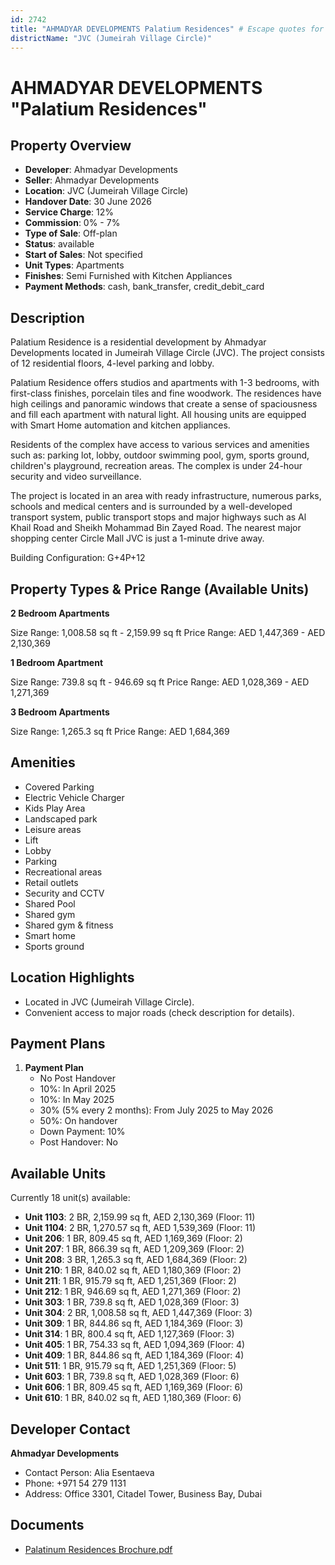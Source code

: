 ```yaml
---
id: 2742
title: "AHMADYAR DEVELOPMENTS Palatium Residences" # Escape quotes for YAML string
districtName: "JVC (Jumeirah Village Circle)"
---
```


# AHMADYAR DEVELOPMENTS "Palatium Residences"

## Property Overview
- **Developer**: Ahmadyar Developments
- **Seller**: Ahmadyar Developments
- **Location**: JVC (Jumeirah Village Circle)
- **Handover Date**: 30 June 2026
- **Service Charge**: 12%
- **Commission**: 0% - 7%
- **Type of Sale**: Off-plan
- **Status**: available
- **Start of Sales**: Not specified
- **Unit Types**: Apartments
- **Finishes**: Semi Furnished with Kitchen Appliances
- **Payment Methods**: cash, bank_transfer, credit_debit_card

## Description
Palatium Residence is a residential development by Ahmadyar Developments located in Jumeirah Village Circle (JVC). The project consists of 12 residential floors, 4-level parking and lobby. 

Palatium Residence offers studios and apartments with 1-3 bedrooms, with first-class finishes, porcelain tiles and fine woodwork. The residences have high ceilings and panoramic windows that create a sense of spaciousness and fill each apartment with natural light. All housing units are equipped with Smart Home automation and kitchen appliances.

Residents of the complex have access to various services and amenities such as: parking lot, lobby, outdoor swimming pool, gym, sports ground, children's playground, recreation areas. The complex is under 24-hour security and video surveillance.

The project is located in an area with ready infrastructure, numerous parks, schools and medical centers and is surrounded by a well-developed transport system, public transport stops and major highways such as Al Khail Road and Sheikh Mohammad Bin Zayed Road. The nearest major shopping center Circle Mall JVC is just a 1-minute drive away.

Building Configuration: G+4P+12

## Property Types & Price Range (Available Units)
**2 Bedroom Apartments**

Size Range: 1,008.58 sq ft - 2,159.99 sq ft
Price Range: AED 1,447,369 - AED 2,130,369

**1 Bedroom Apartment**

Size Range: 739.8 sq ft - 946.69 sq ft
Price Range: AED 1,028,369 - AED 1,271,369

**3 Bedroom Apartments**

Size Range: 1,265.3 sq ft
Price Range: AED 1,684,369

## Amenities
- Covered Parking
- Electric Vehicle Charger
- Kids Play Area
- Landscaped park
- Leisure areas
- Lift
- Lobby
- Parking
- Recreational areas
- Retail outlets
- Security and CCTV
- Shared Pool
- Shared gym
- Shared gym & fitness
- Smart home
- Sports ground

## Location Highlights
- Located in JVC (Jumeirah Village Circle).
- Convenient access to major roads (check description for details).

## Payment Plans
1. **Payment Plan**
   - No Post Handover
   - 10%: In April 2025
   - 10%: In May 2025
   - 30% (5% every 2 months): From July 2025 to May 2026
   - 50%: On handover
   - Down Payment: 10%
   - Post Handover: No

## Available Units
Currently 18 unit(s) available:
- **Unit 1103**: 2 BR, 2,159.99 sq ft, AED 2,130,369 (Floor: 11)
- **Unit 1104**: 2 BR, 1,270.57 sq ft, AED 1,539,369 (Floor: 11)
- **Unit 206**: 1 BR, 809.45 sq ft, AED 1,169,369 (Floor: 2)
- **Unit 207**: 1 BR, 866.39 sq ft, AED 1,209,369 (Floor: 2)
- **Unit 208**: 3 BR, 1,265.3 sq ft, AED 1,684,369 (Floor: 2)
- **Unit 210**: 1 BR, 840.02 sq ft, AED 1,180,369 (Floor: 2)
- **Unit 211**: 1 BR, 915.79 sq ft, AED 1,251,369 (Floor: 2)
- **Unit 212**: 1 BR, 946.69 sq ft, AED 1,271,369 (Floor: 2)
- **Unit 303**: 1 BR, 739.8 sq ft, AED 1,028,369 (Floor: 3)
- **Unit 304**: 2 BR, 1,008.58 sq ft, AED 1,447,369 (Floor: 3)
- **Unit 309**: 1 BR, 844.86 sq ft, AED 1,184,369 (Floor: 3)
- **Unit 314**: 1 BR, 800.4 sq ft, AED 1,127,369 (Floor: 3)
- **Unit 405**: 1 BR, 754.33 sq ft, AED 1,094,369 (Floor: 4)
- **Unit 409**: 1 BR, 844.86 sq ft, AED 1,184,369 (Floor: 4)
- **Unit 511**: 1 BR, 915.79 sq ft, AED 1,251,369 (Floor: 5)
- **Unit 603**: 1 BR, 739.8 sq ft, AED 1,028,369 (Floor: 6)
- **Unit 606**: 1 BR, 809.45 sq ft, AED 1,169,369 (Floor: 6)
- **Unit 610**: 1 BR, 840.02 sq ft, AED 1,180,369 (Floor: 6)

## Developer Contact
**Ahmadyar Developments**
- Contact Person: Alia Esentaeva
- Phone: +971 54 279 1131
- Address: Office 3301, Citadel Tower, Business Bay, Dubai

## Documents
- [Palatinum Residences Brochure.pdf](https://cdn.geniemap.net/2024/08/06/Pq71rDVKA1rWjeBBsqb8QRPIWlV3jvIlOXMghzSN.pdf)

